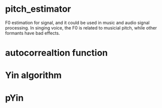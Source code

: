 # pitch_estimator
F0 estimation for signal, and it could be used in music and audio signal processing. In singing voice, the F0 is related to musicial pitch, while other formants have bad effects. 
# autocorrealtion function

# Yin algorithm

# pYin
